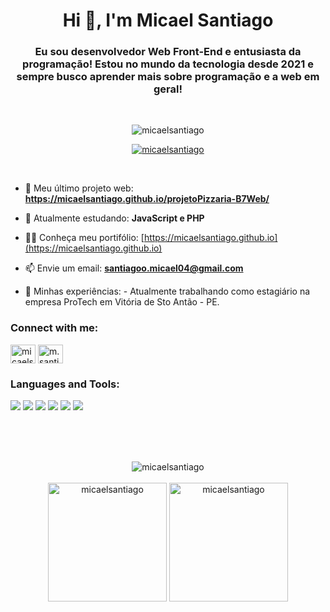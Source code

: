<h1 align="center">Hi 👋, I'm Micael Santiago</h1>
<h3 align="center">Eu sou desenvolvedor Web Front-End e entusiasta da programação! Estou no mundo da tecnologia desde 2021 e sempre busco aprender mais sobre programação e a web em geral!</h3>

<br>

<p align="center"> <img src="https://komarev.com/ghpvc/?username=micaelsantiago&label=Profile%20views&color=0e75b6&style=flat" alt="micaelsantiago" /> </p>

<p align="center"> <a href="https://github.com/ryo-ma/github-profile-trophy"><img src="https://github-profile-trophy.vercel.app/?username=micaelsantiago" alt="micaelsantiago" /></a> </p>

<br>

- 🔭 Meu último projeto web: **https://micaelsantiago.github.io/projetoPizzaria-B7Web/**

- 🌱 Atualmente estudando: **JavaScript e PHP**

- 👨‍💻 Conheça meu portifólio: [https://micaelsantiago.github.io](https://micaelsantiago.github.io)

- 📫 Envie um email: **santiagoo.micael04@gmail.com**

- 📄 Minhas experiências: - Atualmente trabalhando como estagiário na empresa ProTech em Vitória de Sto Antão - PE.

<h3 align="left">Connect with me:</h3>
<p align="left">
<a href="https://linkedin.com/in/micaelsantiago" target="blank"><img align="center" src="https://raw.githubusercontent.com/rahuldkjain/github-profile-readme-generator/master/src/images/icons/Social/linked-in-alt.svg" alt="micaelsantiago" height="30" width="40" /></a>
<a href="https://instagram.com/m.santiago._" target="blank"><img align="center" src="https://raw.githubusercontent.com/rahuldkjain/github-profile-readme-generator/master/src/images/icons/Social/instagram.svg" alt="m.santiago._" height="30" width="40" /></a>
</p>

<h3 align="left">Languages and Tools:</h3>
<div>
  <span><img src="https://img.shields.io/badge/-HTML5-E34F26?style=for-the-badge&logo=html5&logoColor=white"></span>
  <span><img src="https://img.shields.io/badge/-CSS3-1572B6?style=for-the-badge&logo=css3&logoColor=white"></span>
  <span><img src="https://img.shields.io/badge/-JavaScript-black?style=for-the-badge&logo=javascript&logoColor=eed718"></span>
  <span><img src="https://img.shields.io/badge/-PHP-777BB4?style=for-the-badge&logo=php&logoColor=white"></span>
  <span><img src="https://img.shields.io/badge/-Git-F05032?style=for-the-badge&logo=git&logoColor=white"></span>
  <span><img src="https://img.shields.io/badge/-GitHub-181717?style=for-the-badge&logo=github&logoColor=white"></span>
</div>

<br> <br> <br>

<div align="center">
  <img src="https://github-readme-streak-stats.herokuapp.com/?user=micaelsantiago&" alt="micaelsantiago" />
</div>

<br>

<div align="center">
  <img height="190px" src="https://github-readme-stats.vercel.app/api?username=micaelsantiago&show_icons=true&locale=" alt="micaelsantiago" />
  <img height="190px" src="https://github-readme-stats.vercel.app/api/top-langs?username=micaelsantiago&show_icons=true&locale=en&layout=compact" alt="micaelsantiago" />
</div>
